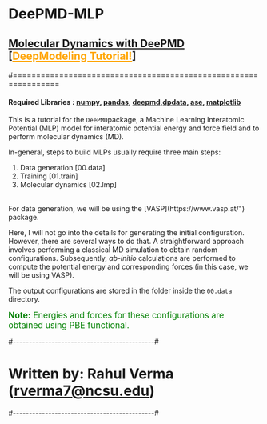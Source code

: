 # DeePMD-MLP
## [Molecular Dynamics with DeePMD](https://github.com/deepmodeling/deepmd-kit) [<a href="https://tutorials.deepmodeling.com/en/latest/" style="color:orange">DeepModeling Tutorial!</a>]

#================================================================

#### Required Libraries : [numpy](https://pypi.org/project/numpy/), [pandas](https://pandas.pydata.org/), [deepmd](https://github.com/deepmodeling/deepmd-kit),[dpdata](https://github.com/deepmodeling/dpdata), [ase](https://pypi.org/project/ase/), [matplotlib](https://pypi.org/project/matplotlib/)

This is a tutorial for the `DeePMD`package, a Machine Learning Interatomic Potential (MLP) model for interatomic potential energy and force field and to perform molecular dynamics (MD).
<br>

In-general, steps to build MLPs usually require three main steps: <br>
1. Data generation     [00.data]
2. Training            [01.train]
3. Molecular dynamics  [02.lmp]

<br>
For data generation, we will be using the [VASP](https://www.vasp.at/") package. <br>

Here, I will not go into the details for generating the initial configuration. However, there are several ways to do that. A straightforward approach involves performing a classical MD simulation to obtain random configurations. Subsequently, <i>ab-initio</i> calculations are performed to compute the potential energy and corresponding forces (in this case, we will be using VASP). <br>

The output configurations are stored in the folder inside the `00.data` directory.

<div class="alert alert-block alert-info">
    <span style="font-size: 1.2em; color: green;"> <b>Note:</b> Energies and forces for these configurations are obtained using PBE functional. </span>
</div>

#--------------------------------------------#
# Written by: Rahul Verma (rverma7@ncsu.edu)
#--------------------------------------------#
